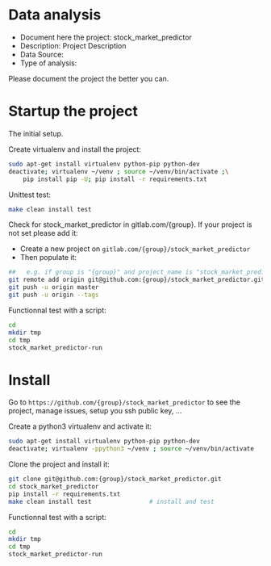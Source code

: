 # Data analysis
- Document here the project: stock_market_predictor
- Description: Project Description
- Data Source:
- Type of analysis:

Please document the project the better you can.

# Startup the project

The initial setup.

Create virtualenv and install the project:
```bash
sudo apt-get install virtualenv python-pip python-dev
deactivate; virtualenv ~/venv ; source ~/venv/bin/activate ;\
    pip install pip -U; pip install -r requirements.txt
```

Unittest test:
```bash
make clean install test
```

Check for stock_market_predictor in gitlab.com/{group}.
If your project is not set please add it:

- Create a new project on `gitlab.com/{group}/stock_market_predictor`
- Then populate it:

```bash
##   e.g. if group is "{group}" and project_name is "stock_market_predictor"
git remote add origin git@github.com:{group}/stock_market_predictor.git
git push -u origin master
git push -u origin --tags
```

Functionnal test with a script:

```bash
cd
mkdir tmp
cd tmp
stock_market_predictor-run
```

# Install

Go to `https://github.com/{group}/stock_market_predictor` to see the project, manage issues,
setup you ssh public key, ...

Create a python3 virtualenv and activate it:

```bash
sudo apt-get install virtualenv python-pip python-dev
deactivate; virtualenv -ppython3 ~/venv ; source ~/venv/bin/activate
```

Clone the project and install it:

```bash
git clone git@github.com:{group}/stock_market_predictor.git
cd stock_market_predictor
pip install -r requirements.txt
make clean install test                # install and test
```
Functionnal test with a script:

```bash
cd
mkdir tmp
cd tmp
stock_market_predictor-run
```
